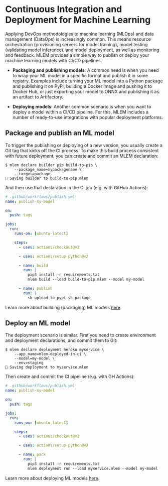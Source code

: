 # Continuous Integration and Deployment for Machine Learning

Applying DevOps methodologies to machine learning (MLOps) and data management
(DataOps) is increasingly common. This means resource orchestration
(provisioning servers for model training), model testing (validating model
inference), and model deployment, as well as monitoring and feedback. MLEM
provides a simple way to publish or deploy your machine learning models with
CI/CD pipelines.

- **Packaging and publishing models**: A common need is when you need to wrap
  your ML model in a specific format and publish it in some registry. Examples
  include turning your ML model into a Python package and publishing it on PyPi,
  building a Docker image and pushing it to Docker Hub, or just exporting your
  model to ONNX and publishing it as an artifact to Artifactory.

- **Deploying models**: Another common scenario is when you want to deploy a
  model within a CI/CD pipeline. For this, MLEM includes a number of
  ready-to-use integrations with popular deployment platforms.

## Package and publish an ML model

To trigger the publishing or deploying of a new version, you usually create a
Git tag that kicks off the CI process. To make this build process consistent
with future deployment, you can create and commit an MLEM declaration:

```cli
$ mlem declare builder pip build-to-pip \
    --package_name=mypackagename \
    --target=package
💾 Saving builder to build-to-pip.mlem
```

And then use that declaration in the CI job (e.g. with GitHub Actions):

```yaml
# .github/workflows/publish.yml
name: publish-my-model

on:
  push: tags

jobs:
  run:
    runs-on: [ubuntu-latest]

    steps:
      - uses: actions/checkout@v2

      - uses: actions/setup-python@v2

      - name: build
        run: |
          pip3 install -r requirements.txt
          mlem build --load build-to-pip.mlem --model my-model

      - name: publish
        run: |
          sh upload_to_pypi.sh package
```

Learn more about building (packaging) ML models
[here](/doc/user-guide/building).

## Deploy an ML model

The deployment scenario is similar. First you need to create environment and
deployment declarations, and commit them to Git:

```cli
$ mlem declare deployment heroku myservice \
    --app_name=mlem-deployed-in-ci \
    --model=my-model \
    --env=staging
💾 Saving deployment to myservice.mlem
```

Then create and commit the CI pipeline (e.g. with GH Actions):

```yaml
# .github/workflows/publish.yml
name: publish-my-model

on:
  push: tags

jobs:
  run:
    runs-on: [ubuntu-latest]

    steps:
      - uses: actions/checkout@v2

      - uses: actions/setup-python@v2

      - name: pack
        run: |
          pip3 install -r requirements.txt
          mlem deployment run --load myservice.mlem --model my-model
```

Learn more about deploying ML models [here](/doc/user-guide/deploying).
